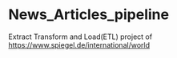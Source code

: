 # News_Articles_pipeline

Extract Transform and Load(ETL) project of https://www.spiegel.de/international/world
